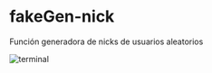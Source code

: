 # fakeGen-nick
Función generadora de nicks de usuarios aleatorios

![terminal](https://i.ibb.co/BtRDgQK/Screenshot-2.png)
